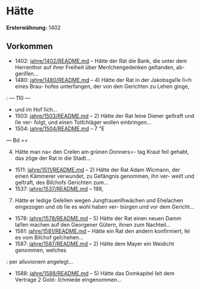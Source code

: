 # Hätte

**Ersterwähnung:** 1402

## Vorkommen
- 1402: [jahre/1402/README.md](../jahre/1402/README.md) – Hätte der Rat die Bank, die unter dem Herrenthor
auf ihrer Freiheit über Menſchengedenken geſtanden, ab-
geriſſen...
- 1480: [jahre/1480/README.md](../jahre/1480/README.md) – 4) Hätte der Rat in der Jakobsgaſſe ſi<h eines Brau-
hofes unterfangen, der von den Gerichten zu Lehen ginge,


: — 110 —
- und im Hof ſich...
- 1503: [jahre/1503/README.md](../jahre/1503/README.md) – 2) Hätte der Rat ſeine Diener geſtraft und ſie ver-
folgt, und einen Totſchläger wollen einbringen...
- 1504: [jahre/1504/README.md](../jahre/1504/README.md) – 7 "E


— Bd ==

4) Hätte man na< den Creſen am grünen Donners=-
tag Kraut feil gehabt, das zöge der Rat in die Stadt...
- 1511: [jahre/1511/README.md](../jahre/1511/README.md) – 2) Hätte der Rat Adam Wicmann, der einen
Kämmerer verwundet, zu Gefängnis genommen, ihn ver-
weiſt und geſtraft, des Biſchofs Gerichten zum...
- 1537: [jahre/1537/README.md](../jahre/1537/README.md) – 198,

7) Hätte er ledige Geſellen wegen Jungfrauenſhwächen
und Eheſachen eingezogen und ob ſie es wohl haben ver-
bürgen und vor dem Gericht...
- 1578: [jahre/1578/README.md](../jahre/1578/README.md) – 5) Hätte der Rat einen neuen Damm laſſen machen
auf den Georgener Gütern, ihnen zum Nachteil...
- 1581: [jahre/1581/README.md](../jahre/1581/README.md) – Hätte ein Rat den andern
konfirmiert, ſei es vom Biſchof geſchehen...
- 1587: [jahre/1587/README.md](../jahre/1587/README.md) – 2) Hätte dem Mayer ein Weidicht genommen, welches

: per alluvionem angelegt...
- 1588: [jahre/1588/README.md](../jahre/1588/README.md) – 5) Hätte das Domkapitel ſeit dem Vertrage 2 Gold-
ſchmiede eingenommen...
